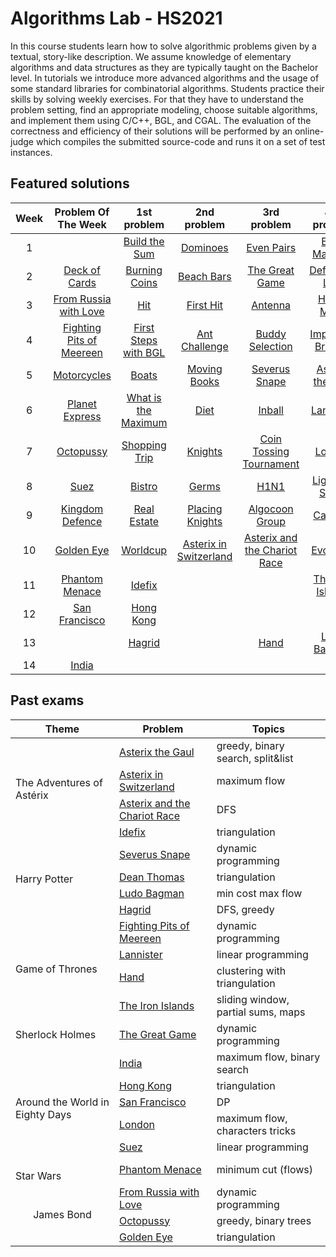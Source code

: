 # Algorithms Lab - HS2021
In this course students learn how to solve algorithmic problems given by a textual, story-like description. We assume knowledge of elementary algorithms and data structures as they are typically taught on the Bachelor level. In tutorials we introduce more advanced algorithms and the usage of some standard libraries for combinatorial algorithms. Students practice their skills by solving weekly exercises. For that they have to understand the problem setting, find an appropriate modeling, choose suitable algorithms, and implement them using C/C++, BGL, and CGAL. The evaluation of the correctness and efficiency of their solutions will be performed by an online-judge which compiles the submitted source-code and runs it on a set of test instances.

## Featured solutions

| Week  |  Problem Of The Week  |  1st problem  |  2nd problem  |  3rd problem  |  4th problem  |
|:-----:|:---------------------:|:-------------:|:-------------:|:-------------:|:-------------:|
| 1     ||[Build the Sum](./problems/build-sum/)|[Dominoes](./problems/dominoes/)|[Even Pairs](./problems/even-pairs/)|[Even Matrices](./problems/even-matrices/)|
| 2     |[Deck of Cards](./problems/deck-cards/)|[Burning Coins](./problems/burning-coins)|[Beach Bars](./problems/beach-bars/)|[The Great Game](./problems/great-game/)|[Defensive Line](./problems/defensive-line/)|
| 3     |[From Russia with Love](./problems/from-russia/)|[Hit](./problems/hit/)|[First Hit](./problems/first-hit/)|[Antenna](./problems/antenna/)|[Hiking Maps](./problems/hiking-maps/)|
| 4     |[Fighting Pits of Meereen](./problems/fighting-pits-meereen/)|[First Steps with BGL](./problems/first-steps-bgl/)|[Ant Challenge](./problems/ant-challenge/)|[Buddy Selection](./problems/buddy-selection/)|[Important Bridges](./problems/important-bridges/)|
| 5 |[Motorcycles](./problems/motorcycles)|[Boats](./problems/boats/)|[Moving Books](./problems/moving-books/)|[Severus Snape](./problems/severus-snape/)|[Asterix the Gaul](./problems/asterix-the-gaul/)|
| 6 |[Planet Express](./problems/planet-express/)|[What is the Maximum](./problems/what-is-the-maximum/)|[Diet](./problems/diet/)|[Inball](./problems/inball/)|[Lannister](./problems/lannister/)|
| 7 |[Octopussy](./problems/octopussy)|[Shopping Trip](./problems/shopping-trip/)|[Knights](./problems/knights/)|[Coin Tossing Tournament](./problems/coin-tossing-tournament/)|[London](./problems/london/)|
| 8 |[Suez](./problems/suez/)|[Bistro](./problems/bistro/)|[Germs](./problems/germs/)|[H1N1](./problems/h1n1/)|[Light the Stage](./problems/light-the-stage/)|
| 9 |[Kingdom Defence](./problems/kingdom-defence/)|[Real Estate](./problems/real-estate/)|[Placing Knights](./problems/placing-knights)|[Algocoon Group](./problems/algocoon-group/)|[Canteen](./problems/canteen/)|
| 10 |[Golden Eye](./problems/golden-eye/)|[Worldcup](./problems/worldcup/)|[Asterix in Switzerland](./problems/asterix-in-switzerland/)|[Asterix and the Chariot Race](./problems/asterix-and-the-chariot-race/)|[Evolution](./problems/evolution/)|
| 11 |[Phantom Menace](./problems/phantom-menace/)|[Idefix](./problems/idefix/)| | |[The Iron Islands](./problems/the-iron-islands/)|
| 12 |[San Francisco](./problems/san-francisco/)|[Hong Kong](./problems/hong-kong/)| | | |
| 13 | |[Hagrid](./problems/hagrid/)| |[Hand](./problems/hand/)|[Ludo Bagman](./problems/ludo-bagman/)|
| 14 | [India](./problems/india/)| | | | |

## Past exams
<table>
    <thead>
        <tr>
            <th>Theme</th>
            <th>Problem</th>
            <th>Topics</th>
        </tr>
    </thead>
    <tbody>
        <tr>
          <td rowspan=4> The Adventures of Astérix </td>
          <td> <a href="./problems/asterix-the-gaul/"> Asterix the Gaul </a> </td>
          <td> greedy, binary search, split&list </td>
        </tr>
        <tr>
          <td> <a href="./problems/asterix-in-switzerland/"> Asterix in Switzerland </a> </td>
          <td> maximum flow </td>
        </tr>
        <tr>
          <td> <a href="./problems/asterix-and-the-chariot-race/"> Asterix and the Chariot Race </a> </td>
          <td> DFS </td>
        </tr>
        <tr>
          <td> <a href="./problems/idefix/"> Idefix </a> </td>
          <td> triangulation </td>
        </tr>
        <tr>
          <td rowspan=4> Harry Potter </td>
          <td> <a href="./problems/severus-snape/"> Severus Snape </a> </td>
          <td> dynamic programming </td>
        </tr>
        <tr>
          <td> <a href="./problems/hong-kong/"> Dean Thomas </a> </td>
          <td> triangulation </td>
        </tr>
        <tr>
          <td> <a href="./problems/ludo-bagman/"> Ludo Bagman </a> </td>
          <td> min cost max flow </td>
        </tr>
        <tr>
          <td> <a href="./problems/hagrid/"> Hagrid </a> </td>
          <td> DFS, greedy </td>
        </tr>
        <tr>
          <td rowspan=4> Game of Thrones</td>
          <td> <a href="./problems/fighting-pits-meereen/"> Fighting Pits of Meereen </a> </td>
          <td> dynamic programming </td>
        </tr>
        <tr>
          <td> <a href="./problems/lannister/"> Lannister </a> </td>
          <td> linear programming </td>
        </tr>
        <tr>
          <td> <a href="./problems/hand/"> Hand </a> </td>
          <td> clustering with triangulation </td>
        </tr>
        <tr>
          <td> <a href="./problems/the-iron-islands/"> The Iron Islands </a> </td>
          <td> sliding window, partial sums, maps </td>
        </tr>
        <tr>
          <td rowspan=1> Sherlock Holmes</td>
          <td> <a href="./problems/great-game/"> The Great Game </a> </td>
          <td> dynamic programming </td>
        </tr>
        <tr>
          <td rowspan=5> <br>Around the World in Eighty Days</br> </td>
          <td> <a href="./problems/india/"> India </a> </td>
          <td> maximum flow, binary search </td>
        </tr>
        <tr>
          <td> <a href="./problems/hong-kong/"> Hong Kong </a> </td>
          <td> triangulation </td>
        </tr>
        <tr>
          <td> <a href="./problems/san-francisco/"> San Francisco</a> </td>
          <td> DP </td>
        </tr>
        <tr>
          <td> <a href="./problems/london/"> London </a> </td>
          <td> maximum flow, characters tricks </td>
        </tr>
        <tr>
          <td> <a href="./problems/suez/"> Suez </a> </td>
          <td> linear programming </td>
        </tr>
        <tr>
          <td rowspan=1> <br>Star Wars</br> </td>
          <td> <a href="./problems/phantom-menace/"> Phantom Menace </a> </td>
          <td> minimum cut (flows)</td>
        </tr>
        <tr>
          <td rowspan=3> <center>James Bond</center> </td>
          <td> <a href="./problems/from-russia/"> From Russia with Love </a> </td>
          <td> dynamic programming </td>
        </tr>
        <tr>
          <td> <a href="./problems/octopussy/"> Octopussy </a> </td>
          <td> greedy, binary trees </td>
        </tr>
        <tr>
          <td> <a href="./problems/golden-eye/"> Golden Eye </a> </td>
          <td> triangulation </td>
        </tr>
    </tbody>
</table>







